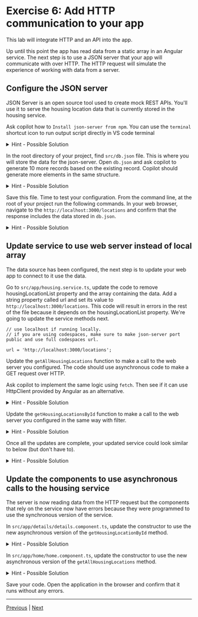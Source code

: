 
# Exercise 6: Add HTTP communication to your app

This lab will integrate HTTP and an API into the app.

Up until this point the app has read data from a static array in an Angular service. The next step is to use a JSON server that your app will communicate with over HTTP. The HTTP request will simulate the experience of working with data from a server.

## Configure the JSON server

JSON Server is an open source tool used to create mock REST APIs. You'll use it to serve the housing location data that is currently stored in the housing service.

Ask copilot how to `Install json-server from npm`. You can use the `terminal` shortcut icon to run output script directly in VS code terminal

<details>
  <summary>Hint - Possible Solution</summary>

```
npm install -g json-server
```

</details>

In the root directory of your project, find `src/db.json` file. This is where you will store the data for the json-server. Open `db.json` and ask copilot to generate 10 more records based on the existing record. Copilot should generate more elements in the same structure.


<details>
  <summary>Hint - Possible Solution</summary>

```
{
    "locations": [
        {
            "id": 0,
            "name": "Acme Fresh Start Housing",
            "city": "Chicago",
            "state": "IL",
            "photo": "https://angular.dev/assets/images/tutorials/common/bernard-hermant-CLKGGwIBTaY-unsplash.jpg",
            "availableUnits": 4,
            "wifi": true,
            "laundry": true
        }
    ]
}

```

</details>

Save this file. Time to test your configuration. From the command line, at the root of your project run the following commands. In your web browser, navigate to the `http://localhost:3000/locations` and confirm that the response includes the data stored in `db.json`.


<details>
  <summary>Hint - Possible Solution</summary>

```
json-server --watch db.json
```

</details>

## Update service to use web server instead of local array

The data source has been configured, the next step is to update your web app to connect to it use the data.

Go to `src/app/housing.service.ts`, update the code to remove housingLocationList property and the array containing the data. Add a string property called url and set its value to `http://localhost:3000/locations`. This code will result in errors in the rest of the file because it depends on the housingLocationList property. We're going to update the service methods next.

```
// use localhost if running locally. 
// if you are using codespaces, make sure to make json-server port public and use full codespaces url.

url = 'http://localhost:3000/locations';
```

Update the `getAllHousingLocations` function to make a call to the web server you configured. The code should use asynchronous code to make a GET request over HTTP.

Ask copilot to implement the same logic using `fetch`. Then see if it can use HttpClient provided by Angular as an alternative.

<details>
  <summary>Hint - Possible Solution</summary>

```
// app/housing.service.ts
import {Injectable} from '@angular/core';
import {HousingLocation} from './housinglocation';
@Injectable({
  providedIn: 'root',
})
export class HousingService {
  url = 'http://localhost:3000/locations';

  async getAllHousingLocations(): Promise<HousingLocation[]> {
    const data = await fetch(this.url);
    return (await data.json()) ?? [];
  }
  getHousingLocationById(id: number): HousingLocation | undefined {
    return this.housingLocationList.find((housingLocation) => housingLocation.id === id);
  }
  submitApplication(firstName: string, lastName: string, email: string) {
    // tslint:disable-next-line
    console.log(firstName, lastName, email);
  }
}

```

</details>

Update the `getHousingLocationsById` function to make a call to the web server you configured in the same way with filter.

<details>
  <summary>Hint - Possible Solution</summary>

```
// app/housing.service.ts
async getHousingLocationById(id: number): Promise<HousingLocation | undefined> {
  const data = await fetch(`${this.url}/${id}`);
  return (await data.json()) ?? {};
}
```

</details>

Once all the updates are complete, your updated service could look similar to below (but don't have to).

<details>
  <summary>Hint - Possible Solution</summary>

```
// Final version of housing.service.ts
import {Injectable} from '@angular/core';
import {HousingLocation} from './housinglocation';
@Injectable({
  providedIn: 'root',
})
export class HousingService {
  url = 'http://localhost:3000/locations';
  async getAllHousingLocations(): Promise<HousingLocation[]> {
    const data = await fetch(this.url);
    return (await data.json()) ?? [];
  }
  async getHousingLocationById(id: number): Promise<HousingLocation | undefined> {
    const data = await fetch(`${this.url}/${id}`);
    return (await data.json()) ?? {};
  }
  submitApplication(firstName: string, lastName: string, email: string) {
    // tslint:disable-next-line
    console.log(firstName, lastName, email);
  }
}
```

</details>

## Update the components to use asynchronous calls to the housing service

The server is now reading data from the HTTP request but the components that rely on the service now have errors because they were programmed to use the synchronous version of the service.

In `src/app/details/details.component.ts`, update the constructor to use the new asynchronous version of the `getHousingLocationById` method.

<details>
  <summary>Hint - Possible Solution</summary>

```
// app/details/details.component.ts

import {Component, inject} from '@angular/core';
import {CommonModule} from '@angular/common';
import {ActivatedRoute} from '@angular/router';
import {HousingService} from '../housing.service';
import {HousingLocation} from '../housinglocation';
import {FormControl, FormGroup, ReactiveFormsModule} from '@angular/forms';
@Component({
  selector: 'app-details',
  imports: [CommonModule, ReactiveFormsModule],
  template: `...`,
  styleUrls: ['./details.component.css'],
})
export class DetailsComponent {
  route: ActivatedRoute = inject(ActivatedRoute);
  housingService = inject(HousingService);
  housingLocation: HousingLocation | undefined;
  applyForm = new FormGroup({
    firstName: new FormControl(''),
    lastName: new FormControl(''),
    email: new FormControl(''),
  });
  constructor() {
    const housingLocationId = parseInt(this.route.snapshot.params['id'], 10);
    this.housingService.getHousingLocationById(housingLocationId).then((housingLocation) => {
      this.housingLocation = housingLocation;
    });
  }
  submitApplication() {
    this.housingService.submitApplication(
      this.applyForm.value.firstName ?? '',
      this.applyForm.value.lastName ?? '',
      this.applyForm.value.email ?? '',
    );
  }
}
```

</details>

In `src/app/home/home.component.ts`, update the constructor to use the new asynchronous version of the `getAllHousingLocations` method.

<details>
  <summary>Hint - Possible Solution</summary>

```
// src/app/home/home.component.ts

  constructor() {
    this.housingService.getAllHousingLocations().then((housingLocation) => {
      this.housingLocationList = housingLocation;
      this.filteredLocationList = this.housingLocationList;
    });
  }
```

</details>

Save your code. Open the application in the browser and confirm that it runs without any errors.

---------------
[Previous](./exercise-5.md) | [Next](./exercise-7.md)